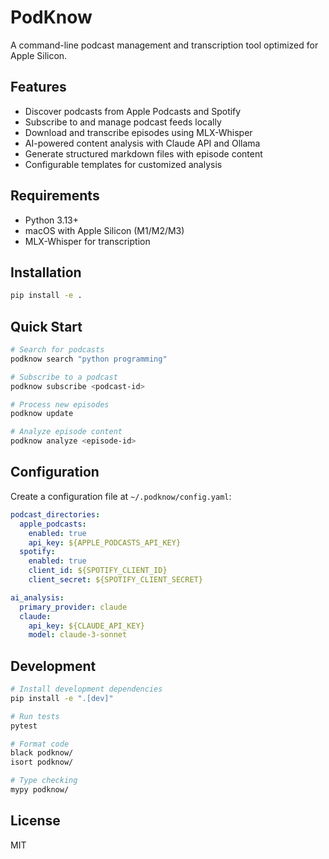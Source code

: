 # PodKnow

A command-line podcast management and transcription tool optimized for Apple Silicon.

## Features

- Discover podcasts from Apple Podcasts and Spotify
- Subscribe to and manage podcast feeds locally
- Download and transcribe episodes using MLX-Whisper
- AI-powered content analysis with Claude API and Ollama
- Generate structured markdown files with episode content
- Configurable templates for customized analysis

## Requirements

- Python 3.13+
- macOS with Apple Silicon (M1/M2/M3)
- MLX-Whisper for transcription

## Installation

```bash
pip install -e .
```

## Quick Start

```bash
# Search for podcasts
podknow search "python programming"

# Subscribe to a podcast
podknow subscribe <podcast-id>

# Process new episodes
podknow update

# Analyze episode content
podknow analyze <episode-id>
```

## Configuration

Create a configuration file at `~/.podknow/config.yaml`:

```yaml
podcast_directories:
  apple_podcasts:
    enabled: true
    api_key: ${APPLE_PODCASTS_API_KEY}
  spotify:
    enabled: true
    client_id: ${SPOTIFY_CLIENT_ID}
    client_secret: ${SPOTIFY_CLIENT_SECRET}

ai_analysis:
  primary_provider: claude
  claude:
    api_key: ${CLAUDE_API_KEY}
    model: claude-3-sonnet
```

## Development

```bash
# Install development dependencies
pip install -e ".[dev]"

# Run tests
pytest

# Format code
black podknow/
isort podknow/

# Type checking
mypy podknow/
```

## License

MIT